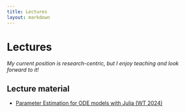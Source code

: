 ```yaml
---
title: Lectures
layout: markdown 
---
```


# Lectures

_My current position is research-centric, but I enjoy teaching and look forward
to it!_

## Lecture material 

- [Parameter Estimation for ODE models with Julia (WT 2024)](param-est-2024)